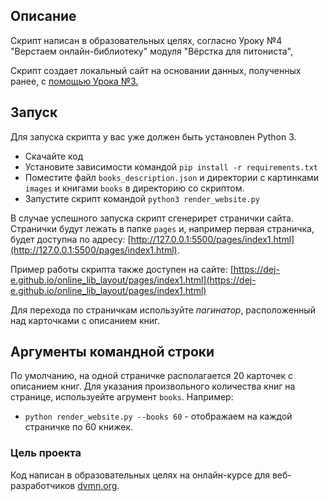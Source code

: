 ## Описание
Скрипт написан в образовательных целях, согласно Уроку №4 "Верстаем онлайн-библиотеку" модуля "Вёрстка для питониста", 

Скрипт создает локальный сайт на основании данных, полученных ранее, с [помощью Урока №3.](https://github.com/dej-e/library_parser.git)  

## Запуск

Для запуска скрипта у вас уже должен быть установлен Python 3.

- Скачайте код
- Установите зависимости командой `pip install -r requirements.txt`
- Поместите файл `books_description.json` и директории с картинками `images` и книгами `books` в директорию со скриптом.
- Запустите скрипт командой `python3 render_website.py`

В случае успешного запуска скрипт сгенерирет странички сайта.  
Странички будут лежать в папке `pages` и, например первая страничка, будет доступна по адресу: [http://127.0.0.1:5500/pages/index1.html](http://127.0.0.1:5500/pages/index1.html).

Пример работы скрипта также доступен на сайте: [https://dej-e.github.io/online_lib_layout/pages/index1.html](https://dej-e.github.io/online_lib_layout/pages/index1.html)

Для перехода по страничкам используйте *пагинатор*, расположенный над карточками с описанием книг.

 ## Аргументы командной строки

По умолчанию, на одной страничке располагается 20 карточек с описанием книг. Для указания произвольного количества книг на странице, используейте агрумент `books`. 
Например:
 - `python render_website.py --books 60` - отображаем на каждой страничке по 60 книжек.

### Цель проекта

Код написан в образовательных целях на онлайн-курсе для веб-разработчиков [dvmn.org](https://dvmn.org/).